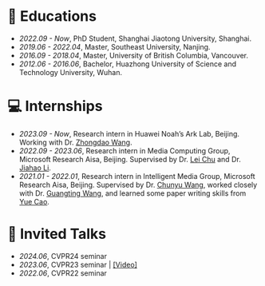 
# 📖 Educations
- *2022.09 - Now*, PhD Student, Shanghai Jiaotong University, Shanghai.
- *2019.06 - 2022.04*, Master, Southeast University, Nanjing.
- *2016.09 - 2018.04*, Master, University of British Columbia, Vancouver.
- *2012.06 - 2016.06*, Bachelor, Huazhong University of Science and Technology University, Wuhan.


# 💻 Internships
- *2023.09 - Now*, Research intern in Huawei Noah’s Ark Lab, Beijing. Working with Dr. [Zhongdao Wang](https://zhongdao.github.io/). 
- *2022.09 - 2023.06*, Research intern in Media Computing Group, Microsoft Research Aisa, Beijing. Supervised by Dr. [Lei Chu](https://lei65537.github.io/) and Dr. [Jiahao Li](https://scholar.google.com/citations?user=AcOcw0AAAAAJ&hl=zh-CN).
- *2021.01 - 2022.01*, Research intern in Intelligent Media Group, Microsoft Research Aisa, Beijing. Supervised by Dr. [Chunyu Wang](https://www.chunyuwang.org/), worked closely with Dr. [Guangting Wang](https://scholar.google.com/citations?user=cKY8e8sAAAAJ&hl=zh-CN), and learned some paper writing skills from [Yue Cao](http://yue-cao.me/).


# 💬 Invited Talks
- *2024.06*, CVPR24 seminar 
- *2023.06*, CVPR23 seminar \| [\[Video\]](https://www.youtube.com/watch?v=v-SvFZ0FrF8)
- *2022.06*, CVPR22 seminar 
